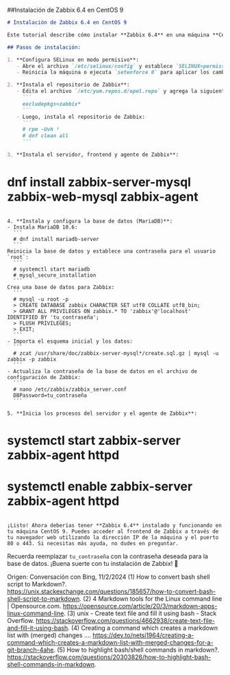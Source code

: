 ##Instalación de Zabbix 6.4 en CentOS 9

```markdown
# Instalación de Zabbix 6.4 en CentOS 9

Este tutorial describe cómo instalar **Zabbix 6.4** en una máquina **CentOS 9** desde cero.

## Pasos de instalación:

1. **Configura SELinux en modo permisivo**:
   - Abre el archivo `/etc/selinux/config` y establece `SELINUX=permissive`.
   - Reinicia la máquina o ejecuta `setenforce 0` para aplicar los cambios.

2. **Instala el repositorio de Zabbix**:
   - Edita el archivo `/etc/yum.repos.d/epel.repo` y agrega la siguiente línea:
     ```
     excludepkgs=zabbix*
     ```
   - Luego, instala el repositorio de Zabbix:
     ```
     # rpm -Uvh ¹
     # dnf clean all
     ```

3. **Instala el servidor, frontend y agente de Zabbix**:
   ```
   # dnf install zabbix-server-mysql zabbix-web-mysql zabbix-agent
   ```

4. **Instala y configura la base de datos (MariaDB)**:
   - Instala MariaDB 10.6:
     ```
     # dnf install mariadb-server
     ```
Reinicia la base de datos y establece una contraseña para el usuario `root`:
     ```
     # systemctl start mariadb
     # mysql_secure_installation
     ```
Crea una base de datos para Zabbix:
     ```
     # mysql -u root -p
     > CREATE DATABASE zabbix CHARACTER SET utf8 COLLATE utf8_bin;
     > GRANT ALL PRIVILEGES ON zabbix.* TO 'zabbix'@'localhost' IDENTIFIED BY 'tu_contraseña';
     > FLUSH PRIVILEGES;
     > EXIT;
     ```
   - Importa el esquema inicial y los datos:
     ```
     # zcat /usr/share/doc/zabbix-server-mysql*/create.sql.gz | mysql -u zabbix -p zabbix
     ```
   - Actualiza la contraseña de la base de datos en el archivo de configuración de Zabbix:
     ```
     # nano /etc/zabbix/zabbix_server.conf
     DBPassword=tu_contraseña
     ```

5. **Inicia los procesos del servidor y el agente de Zabbix**:
   ```
   # systemctl start zabbix-server zabbix-agent httpd
   # systemctl enable zabbix-server zabbix-agent httpd
   ```

¡Listo! Ahora deberías tener **Zabbix 6.4** instalado y funcionando en tu máquina CentOS 9. Puedes acceder al frontend de Zabbix a través de tu navegador web utilizando la dirección IP de la máquina y el puerto 80 o 443. Si necesitas más ayuda, no dudes en preguntar.
```

Recuerda reemplazar `tu_contraseña` con la contraseña deseada para la base de datos. ¡Buena suerte con tu instalación de Zabbix! 🚀

Origen: Conversación con Bing, 11/2/2024
(1) How to convert bash shell script to Markdown?. https://unix.stackexchange.com/questions/185657/how-to-convert-bash-shell-script-to-markdown.
(2) 4 Markdown tools for the Linux command line | Opensource.com. https://opensource.com/article/20/3/markdown-apps-linux-command-line.
(3) unix - Create text file and fill it using bash - Stack Overflow. https://stackoverflow.com/questions/4662938/create-text-file-and-fill-it-using-bash.
(4) Creating a command which creates a markdown list with (merged) changes .... https://dev.to/netsi1964/creating-a-command-which-creates-a-markdown-list-with-merged-changes-for-a-git-branch-4ahe.
(5) How to highlight bash/shell commands in markdown?. https://stackoverflow.com/questions/20303826/how-to-highlight-bash-shell-commands-in-markdown.
